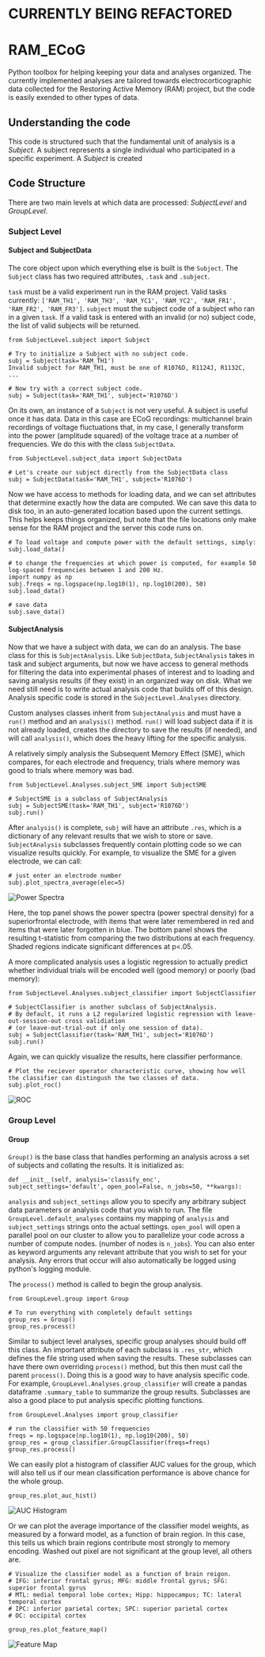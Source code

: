 # CURRENTLY BEING REFACTORED



# RAM_ECoG

Python toolbox for helping keeping your data and analyses organized. The currently implemented analyses are tailored towards electrocorticographic data collected for the Restoring Active Memory (RAM) project, but the code is easily exended to other types of data.

## Understanding the code

This code is structured such that the fundamental unit of analysis is a *Subject*. A subject represents a single individual who participated in a specific experiment. A *Subject* is created


## Code Structure





There are two main levels at which data are processed: *SubjectLevel* and *GroupLevel*.

### Subject Level

#### Subject and SubjectData
The core object upon which everything else is built is the `Subject`. The `Subject` class has two required attributes, `.task` and `.subject`.

`task` must be a valid experiment run in the RAM project. Valid tasks currently: `['RAM_TH1', 'RAM_TH3', 'RAM_YC1', 'RAM_YC2', 'RAM_FR1', 'RAM_FR2', 'RAM_FR3']`. `subject` must the subject code of a subject who ran in a given `task`. If a valid task is entered with an invalid (or no) subject code, the list of valid subjects will be returned.

```
from SubjectLevel.subject import Subject

# Try to initialize a Subject with no subject code.
subj = Subject(task='RAM_TH1')
Invalid subject for RAM_TH1, must be one of R1076D, R1124J, R1132C, ...

# Now try with a correct subject code.
subj = Subject(task='RAM_TH1', subject='R1076D')
```

On its own, an instance of a `Subject` is not very useful. A subject is useful once it has data. Data in this case are ECoG recordings: multichannel brain recordings of voltage fluctuations that, in my case, I generally transform into the power (amplitude squared) of the voltage trace at a number of frequencies. We do this with the class ``SubjectData``.

```
from SubjectLevel.subject_data import SubjectData

# Let's create our subject directly from the SubjectData class
subj = SubjectData(task='RAM_TH1', subject='R1076D')
```

Now we have access to methods for loading data, and we can set attributes that determine exactly how the data are computed. We can save this data to disk too, in an auto-generated location based upon the current settings. This helps keeps things organized, but note that the file locations only make sense for the RAM project and the server this code runs on.
```
# To load voltage and compute power with the default settings, simply:
subj.load_data()

# to change the frequencies at which power is computed, for example 50 log-spaced frequencies between 1 and 200 Hz.
import numpy as np
subj.freqs = np.logspace(np.log10(1), np.log10(200), 50)
subj.load_data()

# save data
subj.save_data()
```

#### SubjectAnalysis
Now that we have a subject with data, we can do an analysis. The base class for this is ``SubjectAnalysis``. Like ``SubjectData``, ``SubjectAnalysis`` takes in task and subject arguments, but now we have access to general methods for filtering the data into experimental phases of interest and to loading and saving analysis results (if they exist) in an organized way on disk. What we need still need is to write actual analysis code that builds off of this design. Analysis specific code is stored in the  ``SubjectLevel.Analyses`` directory.

Custom analyses classes inherit from ``SubjectAnalysis`` and must have a ``run()`` method and an ``analysis()`` method. ``run()`` will load subject data if it is not already loaded, creates the directory to save the results (if needed), and will call ``analysis()``, which does the heavy lifting for the specific analysis.

A relatively simply analysis the Subsequent Memory Effect (SME), which compares, for each electrode and frequency, trials where memory was good to trials where memory was bad.

```
from SubjectLevel.Analyses.subject_SME import SubjectSME

# SubjectSME is a subclass of SubjectAnalysis
subj = SubjectSME(task='RAM_TH1', subject='R1076D')
subj.run()
```

After ``analysis()`` is complete, ``subj`` will have an attribute ``.res``, which is a dictionary of any relevant results that we wish to store or save. ``SubjectAnalysis`` subclasses frequently contain plotting code so we can visualize results quickly. For example, to visualize the SME for a given electrode, we can call:

```
# just enter an electrode number
subj.plot_spectra_average(elec=5)
```

![Power Spectra](images/example_power_spect.png?raw=true)

Here, the top panel shows the power spectra (power spectral density) for a superiorfrontal electrode, with items that were later remembered in red and items that were later forgotten in blue. The bottom panel shows the resulting t-statistic from comparing the two distributions at each frequency. Shaded regions indicate significant differences at p<.05.

A more complicated analysis uses a logistic regression to actually predict whether individual trials will be encoded well (good memory) or poorly (bad memory):

```
from SubjectLevel.Analyses.subject_classifier import SubjectClassifier

# SubjectClassifier is another subclass of SubjectAnalysis.
# By default, it runs a L2 regularized logistic regression with leave-out-session-out cross validiation
# (or leave-out-trial-out if only one session of data).
subj = SubjectClassifier(task='RAM_TH1', subject='R1076D')
subj.run()
```

Again, we can quickly visualize the results, here classifier performance.

```
# Plot the reciever operator characteristic curve, showing how well the classifier can distingush the two classes of data.
subj.plot_roc()
```

![ROC](images/example_roc.png?raw=true)

### Group Level

#### Group

``Group()`` is the base class that handles performing an analysis across a set of subjects and collating the results. It is initialized as:

```
def __init__(self, analysis='classify_enc', subject_settings='default', open_pool=False, n_jobs=50, **kwargs):
```

`analysis` and `subject_settings` allow you to specify any arbitrary subject data parameters or analysis code that you wish to run. The file `GroupLevel.default_analyses` contains my mapping of `analysis` and `subject_settings` strings onto the actual settings. `open_pool` will open a parallel pool on our cluster to allow you to parallelize your code across a number of compute nodes. (number of nodes is `n_jobs`). You can also enter as keyword arguments any relevant attribute that you wish to set for your analysis. Any errors that occur will also automatically be logged using python's logging module.

The `process()` method is called to begin the group analysis.
```
from GroupLevel.group import Group

# To run everything with completely default settings
group_res = Group()
group_res.process()
```

Similar to subject level analyses, specific group analyses should build off this class. An important attribute of each subclass is `.res_str`, which defines the file string used when saving the results. These subclasses can have there own overriding `process()` method, but this then must call the parent `process()`. Doing this is a good way to have analysis specific code. For example, `GroupLevel.Analyses.group_classifier` will create a pandas dataframe `.summary_table` to summarize the group results. Subclasses are also a good place to put analysis specific plotting functions.

```
from GroupLevel.Analyses import group_classifier

# run the classifier with 50 frequencies
freqs = np.logspace(np.log10(1), np.log10(200), 50)
group_res = group_classifier.GroupClassifier(freqs=freqs)
group_res.process()
```

We can easily plot a histogram of classifier AUC values for the group, which will also tell us if our mean classification performance is above chance for the whole group.

```
group_res.plot_auc_hist()
```

![AUC Histogram](images/example_group_auc.png?raw=true)

Or we can plot the average importance of the classifier model weights, as measured by a forward model, as a function of brain region. In this case, this tells us which brain regions contribute most strongly to memory encoding. Washed out pixel are not significant at the group level, all others are.
```
# Visualize the classifier model as a function of brain reigon.
# IFG: inferior frontal gyrus; MFG: middle frontal gyrus; SFG: superior frontal gyrus
# MTL: medial temporal lobe cortex; Hipp: hippocampus; TC: lateral temporal cortex
# IPC: inferior parietal cortex; SPC: superior parietal cortex
# OC: occipital cortex

group_res.plot_feature_map()
```
![Feature Map](images/example_feature_map.png?raw=true)
